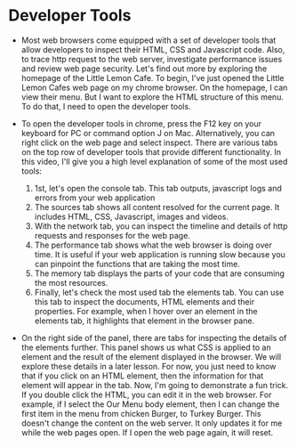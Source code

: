 # Developer Tools

* Most web browsers come equipped with a set of developer tools that allow developers to inspect their HTML, CSS and Javascript code. Also, to trace http request to the web server, investigate performance issues and review web page security. Let's find out more by exploring the homepage of the Little Lemon Cafe. To begin, I've just opened the Little Lemon Cafes web page on my chrome browser. On the homepage, I can view their menu. But I want to explore the HTML structure of this menu. To do that, I need to open the developer tools.
* To open the developer tools in chrome, press the F12 key on your keyboard for PC or command option J on Mac. Alternatively, you can right click on the web page and select inspect. There are various tabs on the top row of developer tools that provide different functionality. In this video, I'll give you a high level explanation of some of the most used tools:

  1. 1st, let's open the console tab. This tab outputs, javascript logs and errors from your web application
  2. The sources tab shows all content resolved for the current page. It includes HTML, CSS, Javascript, images and videos.
  3. With the network tab, you can inspect the timeline and details of http requests and responses for the web page.
  4. The performance tab shows what the web browser is doing over time. It is useful if your web application is running slow because you can pinpoint the functions that are taking the most time.
  5. The memory tab displays the parts of your code that are consuming the most resources.
  6. Finally, let's check the most used tab the elements tab. You can use this tab to inspect the documents, HTML elements and their properties. For example, when I hover over an element in the elements tab, it highlights that element in the browser pane.
* On the right side of the panel, there are tabs for inspecting the details of the elements further. This panel shows us what CSS is applied to an element and the result of the element displayed in the browser. We will explore these details in a later lesson. For now, you just need to know that if you click on an HTML element, then the information for that element will appear in the tab. Now, I'm going to demonstrate a fun trick. If you double click the HTML, you can edit it in the web browser. For example, if I select the Our Menu body element, then I can change the first item in the menu from chicken Burger, to Turkey Burger. This doesn't change the content on the web server. It only updates it for me while the web pages open. If I open the web page again, it will reset.
